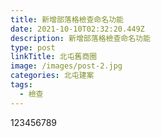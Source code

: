 ```yaml
---
title: 新增部落格檢查命名功能
date: 2021-10-10T02:32:20.449Z
description: 新增部落格檢查命名功能
type: post
linkTitle: 北屯舊商圈
image: /images/post-2.jpg
categories: 北屯建案
tags:
  - 檢查
---
```

123456789